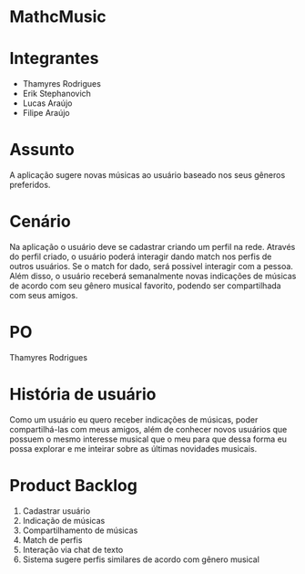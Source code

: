 # MathcMusic

# Integrantes
- Thamyres Rodrigues 
- Erik Stephanovich
- Lucas Araújo
- Filipe Araújo

# Assunto
A aplicação sugere novas músicas ao usuário baseado nos seus gêneros preferidos.

# Cenário
Na aplicação o usuário deve se cadastrar criando um perfil na rede. Através do perfil criado, o usuário poderá interagir dando match nos perfis de outros usuários. Se o match for dado, será possivel interagir com a pessoa. Além disso, o usuário receberá semanalmente novas indicações de músicas de acordo com seu gênero musical favorito, podendo ser compartilhada com seus amigos.

# PO
Thamyres Rodrigues 

# História de usuário
Como um usuário eu quero receber indicações de músicas, poder compartilhá-las com meus amigos, além de conhecer novos usuários que possuem o mesmo interesse musical que o meu para que dessa forma eu possa explorar e me inteirar sobre as últimas novidades musicais.

# Product Backlog
1. Cadastrar usuário
2. Indicação de músicas
3. Compartilhamento de músicas
4. Match de perfis
5. Interação via chat de texto
6. Sistema sugere perfis similares de acordo com gênero musical 

